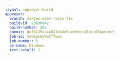 ```yaml
---
layout: appveyor-build
appveyor:
  branch: miktex-user-roots-fix
  build-id: 28690042
  build-number: 265
  commit: 8e30139ca4c827eb3e9bec5dec921dcd7daddecf
  job-id: ycwb2v6ykwxff6wx
  job-number: 5
  os-name: Windows
  test-result: 1
---
```

